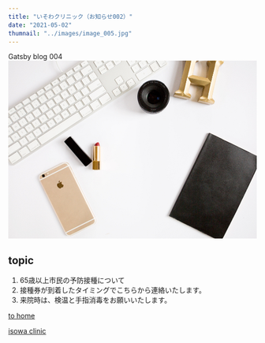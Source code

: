 ```yaml
---
title: "いそわクリニック（お知らせ002）"
date: "2021-05-02"
thumnail: "../images/image_005.jpg"
---
```


Gatsby blog 004
![Sample](../images/image_005.jpg)
## topic

1. 65歳以上市民の予防接種について
2. 接種券が到着したタイミングでこちらから連絡いたします。
3. 来院時は、検温と手指消毒をお願いいたします。

[to home](/)

[isowa clinic](http://www.isowa.net/index.php)

